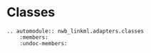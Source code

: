 # Classes

```{eval-rst}
.. automodule:: nwb_linkml.adapters.classes
    :members:
    :undoc-members:
```